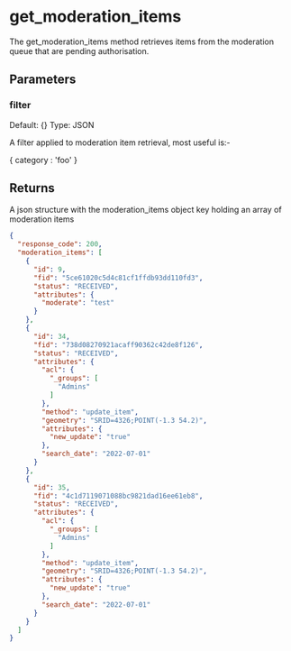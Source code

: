 # get_moderation_items

The get_moderation_items method retrieves items from the moderation queue that are pending authorisation.

## Parameters

### filter

Default: {}
Type: JSON

A filter applied to moderation item retrieval, most useful is:-

{
category : 'foo'
}

## Returns

A json structure with the moderation_items object key holding an array of moderation items

```json
{
  "response_code": 200,
  "moderation_items": [
    {
      "id": 9,
      "fid": "5ce61020c5d4c81cf1ffdb93dd110fd3",
      "status": "RECEIVED",
      "attributes": {
        "moderate": "test"
      }
    },
    {
      "id": 34,
      "fid": "738d08270921acaff90362c42de8f126",
      "status": "RECEIVED",
      "attributes": {
        "acl": {
          "_groups": [
            "Admins"
          ]
        },
        "method": "update_item",
        "geometry": "SRID=4326;POINT(-1.3 54.2)",
        "attributes": {
          "new_update": "true"
        },
        "search_date": "2022-07-01"
      }
    },
    {
      "id": 35,
      "fid": "4c1d7119071088bc9821dad16ee61eb8",
      "status": "RECEIVED",
      "attributes": {
        "acl": {
          "_groups": [
            "Admins"
          ]
        },
        "method": "update_item",
        "geometry": "SRID=4326;POINT(-1.3 54.2)",
        "attributes": {
          "new_update": "true"
        },
        "search_date": "2022-07-01"
      }
    }
  ]
}

```